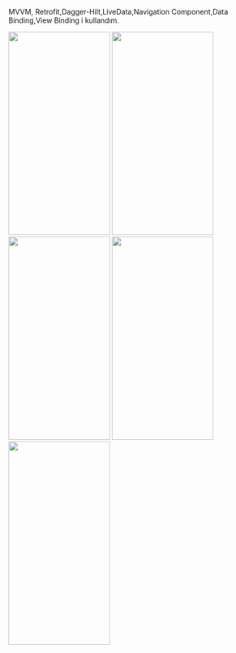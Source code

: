 MVVM, Retrofit,Dagger-Hilt,LiveData,Navigation Component,Data Binding,View Binding i kullandım.

<img src="https://user-images.githubusercontent.com/123153282/232347644-79d7ceb1-bf08-4dfb-aaff-f253c004611b.png" width="200" height="400">   <img src="https://user-images.githubusercontent.com/123153282/232347646-3ef555d8-7fdc-45ce-bbf3-788b7e44b26c.png" width="200" height="400"> 
<img src="https://user-images.githubusercontent.com/123153282/232347647-beb2473a-b968-4e71-8e80-52805d0dcf21.png" width="200" height="400">   <img src="https://user-images.githubusercontent.com/123153282/232347648-6bb05a6f-01c2-4c5b-ad13-52db1a9b0548.png" width="200" height="400"> 
<img src="https://user-images.githubusercontent.com/123153282/232347649-b0ada8a1-5df9-452a-ae06-706ab02e2937.png" width="200" height="400"> 




